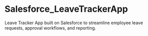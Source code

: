 # Salesforce_LeaveTrackerApp
Leave Tracker App built on Salesforce to streamline employee leave requests, approval workflows, and reporting.
